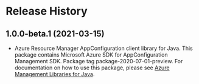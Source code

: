 # Release History

## 1.0.0-beta.1 (2021-03-15)

- Azure Resource Manager AppConfiguration client library for Java. This package contains Microsoft Azure SDK for AppConfiguration Management SDK.  Package tag package-2020-07-01-preview. For documentation on how to use this package, please see [Azure Management Libraries for Java](https://aka.ms/azsdk/java/mgmt).
